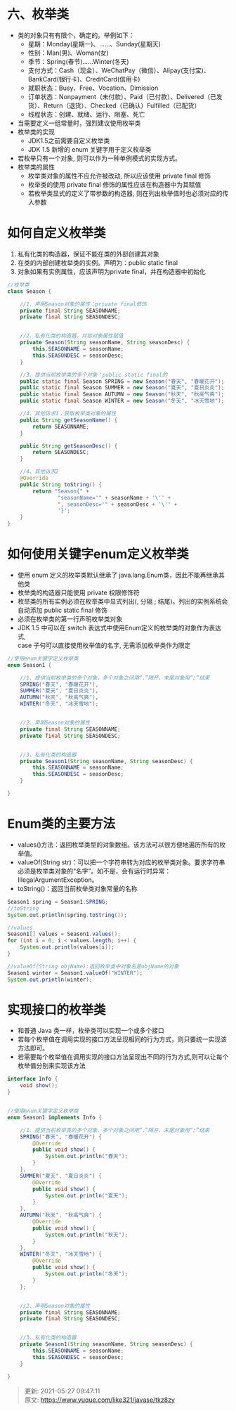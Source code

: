 # 六、枚举类

+  类的对象只有有限个，确定的。举例如下： 
    - 星期：Monday(星期一)、......、Sunday(星期天)
    - 性别：Man(男)、Woman(女)
    - 季节：Spring(春节)......Winter(冬天)
    - 支付方式：Cash（现金）、WeChatPay（微信）、Alipay(支付宝)、BankCard(银行卡)、CreditCard(信用卡)
    - 就职状态：Busy、Free、Vocation、Dimission
    - 订单状态：Nonpayment（未付款）、Paid（已付款）、Delivered（已发货）、Return（退货）、Checked（已确认）Fulfilled（已配货）
    - 线程状态：创建、就绪、运行、阻塞、死亡
+  当需要定义一组常量时，强烈建议使用枚举类 
+  枚举类的实现 
    - JDK1.5之前需要自定义枚举类
    - JDK 1.5 新增的 enum 关键字用于定义枚举类
+  若枚举只有一个对象, 则可以作为一种单例模式的实现方式。 
+  枚举类的属性 
    - 枚举类对象的属性不应允许被改动, 所以应该使用 private final 修饰
    - 枚举类的使用 private final 修饰的属性应该在构造器中为其赋值
    - 若枚举类显式的定义了带参数的构造器, 则在列出枚举值时也必须对应的传入参数



# 如何自定义枚举类


1. 私有化类的构造器，保证不能在类的外部创建其对象
2. 在类的内部创建枚举类的实例。声明为：public static final
3. 对象如果有实例属性，应该声明为private final，并在构造器中初始化



```java
//枚举类
class Season {

    //1、声明Season对象的属性：private final修饰
    private final String SEASONNAME;
    private final String SEASONDESC;


    //2、私有化类的构造器，并给对象属性赋值
    private Season(String seasonName, String seasonDesc) {
        this.SEASONNAME = seasonName;
        this.SEASONDESC = seasonDesc;
    }

    //3、提供当前枚举类的多个对象：public static final的
    public static final Season SPRING = new Season("春天", "春暖花开");
    public static final Season SUMMER = new Season("夏天", "夏日炎炎");
    public static final Season AUTUMN = new Season("秋天", "秋高气爽");
    public static final Season WINTER = new Season("冬天", "冰天雪地");

    //4、其他诉求1；获取枚举类对象的属性
    public String getSeasonName() {
        return SEASONNAME;
    }

    public String getSeasonDesc() {
        return SEASONDESC;
    }

    //4、其他诉求2
    @Override
    public String toString() {
        return "Season{" +
                "seasonName='" + seasonName + '\'' +
                ", seasonDesc='" + seasonDesc + '\'' +
                '}';
    }
}
```



# 如何使用关键字enum定义枚举类


+  使用 enum 定义的枚举类默认继承了 java.lang.Enum类，因此不能再继承其他类 
+  枚举类的构造器只能使用 private 权限修饰符 
+  枚举类的所有实例必须在枚举类中显式列出(, 分隔 ; 结尾)。列出的实例系统会自动添加 public static final 修饰 
+  必须在枚举类的第一行声明枚举类对象 
+  JDK 1.5 中可以在 switch 表达式中使用Enum定义的枚举类的对象作为表达式,  
case 子句可以直接使用枚举值的名字, 无需添加枚举类作为限定 



```java
//使用enum关键字定义枚举类
enum Season1 {

    //1、提供当前枚举类的多个对象，多个对象之间用“，”隔开，末尾对象用“;”结束
    SPRING("春天", "春暖花开"),
    SUMMER("夏天", "夏日炎炎"),
    AUTUMN("秋天", "秋高气爽"),
    WINTER("冬天", "冰天雪地");


    //2、声明Season对象的属性
    private final String SEASONNAME;
    private final String SEASONDESC;


    //3、私有化类的构造器
    private Season1(String seasonName, String seasonDesc) {
        this.SEASONNAME = seasonName;
        this.SEASONDESC = seasonDesc;
    }

}
```



# Enum类的主要方法


+ values()方法：返回枚举类型的对象数组。该方法可以很方便地遍历所有的枚举值。
+ valueOf(String str)：可以把一个字符串转为对应的枚举类对象。要求字符串必须是枚举类对象的“名字”。如不是，会有运行时异常：  
IllegalArgumentException。
+ toString()：返回当前枚举类对象常量的名称



```java
Season1 spring = Season1.SPRING;
//toString
System.out.println(spring.toString());

//values
Season1[] values = Season1.values();
for (int i = 0; i < values.length; i++) {
    System.out.println(values[i]);
}

//valueOf(String objName):返回枚举类中对象名是objName的对象
Season1 winter = Season1.valueOf("WINTER");
System.out.println(winter);
```



# 实现接口的枚举类


+ 和普通 Java 类一样，枚举类可以实现一个或多个接口
+ 若每个枚举值在调用实现的接口方法呈现相同的行为方式，则只要统一实现该方法即可。
+ 若需要每个枚举值在调用实现的接口方法呈现出不同的行为方式,则可以让每个枚举值分别来实现该方法



```java
interface Info {
    void show();
}


//使用enum关键字定义枚举类
enum Season1 implements Info {

    //1、提供当前枚举类的多个对象，多个对象之间用“，”隔开，末尾对象用“;”结束
    SPRING("春天", "春暖花开") {
        @Override
        public void show() {
            System.out.println("春天");
        }
    },
    SUMMER("夏天", "夏日炎炎") {
        @Override
        public void show() {
            System.out.println("夏天");
        }
    },
    AUTUMN("秋天", "秋高气爽") {
        @Override
        public void show() {
            System.out.println("秋天");
        }
    },
    WINTER("冬天", "冰天雪地") {
        @Override
        public void show() {
            System.out.println("冬天");
        }
    };


    //2、声明Season对象的属性
    private final String SEASONNAME;
    private final String SEASONDESC;


    //3、私有化类的构造器
    private Season1(String seasonName, String seasonDesc) {
        this.SEASONNAME = seasonName;
        this.SEASONDESC = seasonDesc;
    }

}
```



> 更新: 2021-05-27 09:47:11  
> 原文: <https://www.yuque.com/like321/javase/tkz8zy>